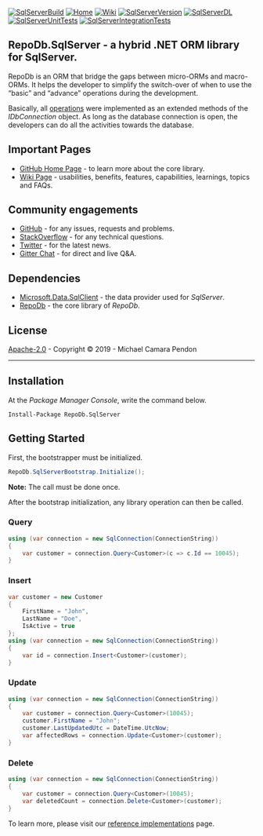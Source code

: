 [![SqlServerBuild](https://img.shields.io/appveyor/ci/mikependon/repodb-paj1k)](https://ci.appveyor.com/project/mikependon/repodb-paj1k)
[![Home](https://img.shields.io/badge/home-github-important)](https://github.com/mikependon/RepoDb)
[![Wiki](https://img.shields.io/badge/wiki-information-yellow)](https://github.com/mikependon/RepoDb/wiki)
[![SqlServerVersion](https://img.shields.io/nuget/v/RepoDb.SqlServer)](https://www.nuget.org/packages/RepoDb.SqlServer)
[![SqlServerDL](https://img.shields.io/nuget/dt/repodb.postgresql)](https://www.nuget.org/packages/RepoDb.SqlServer)
[![SqlServerUnitTests](https://img.shields.io/appveyor/tests/mikependon/repodb-iqu81?label=unit%20tests)](https://ci.appveyor.com/project/mikependon/repodb-iqu81/build/tests)
[![SqlServerIntegrationTests](https://img.shields.io/appveyor/tests/mikependon/repodb-qja7a?label=integration%20tests)](https://ci.appveyor.com/project/mikependon/repodb-qja7a/build/tests)

## RepoDb.SqlServer - a hybrid .NET ORM library for SqlServer.

RepoDb is an ORM that bridge the gaps between micro-ORMs and macro-ORMs. It helps the developer to simplify the switch-over of when to use the “basic” and “advance” operations during the development.

Basically, all [operations](https://github.com/mikependon/RepoDb#operations) were implemented as an extended methods of the *IDbConnection* object. As long as the database connection is open, the developers can do all the activities towards the database.

## Important Pages

- [GitHub Home Page](https://github.com/mikependon/RepoDb) - to learn more about the core library.
- [Wiki Page](https://github.com/mikependon/RepoDb/wiki) - usabilities, benefits, features, capabilities, learnings, topics and FAQs. 

## Community engagements

- [GitHub](https://github.com/mikependon/RepoDb/issues) - for any issues, requests and problems.
- [StackOverflow](https://stackoverflow.com/questions/tagged/repodb) - for any technical questions.
- [Twitter](https://twitter.com/search?q=%23repodb) - for the latest news.
- [Gitter Chat](https://gitter.im/RepoDb/community) - for direct and live Q&A.

## Dependencies

- [Microsoft.Data.SqlClient](https://www.nuget.org/packages/Microsoft.Data.SqlClient/) - the data provider used for *SqlServer*.
- [RepoDb](https://www.nuget.org/packages/RepoDb.SqLite/) - the core library of *RepoDb*.

## License

[Apache-2.0](http://apache.org/licenses/LICENSE-2.0.html) - Copyright © 2019 - Michael Camara Pendon

--------

## Installation

At the *Package Manager Console*, write the command below.

```
Install-Package RepoDb.SqlServer
```

## Getting Started

First, the bootstrapper must be initialized.

```csharp
RepoDb.SqlServerBootstrap.Initialize();
```

**Note:** The call must be done once.

After the bootstrap initialization, any library operation can then be called.

### Query

```csharp
using (var connection = new SqlConnection(ConnectionString))
{
	var customer = connection.Query<Customer>(c => c.Id == 10045);
}
```

### Insert

```csharp
var customer = new Customer
{
	FirstName = "John",
	LastName = "Doe",
	IsActive = true
};
using (var connection = new SqlConnection(ConnectionString))
{
	var id = connection.Insert<Customer>(customer);
}
```

### Update

```csharp
using (var connection = new SqlConnection(ConnectionString))
{
	var customer = connection.Query<Customer>(10045);
	customer.FirstName = "John";
	customer.LastUpdatedUtc = DateTime.UtcNow;
	var affectedRows = connection.Update<Customer>(customer);
}
```

### Delete

```csharp
using (var connection = new SqlConnection(ConnectionString))
{
	var customer = connection.Query<Customer>(10045);
	var deletedCount = connection.Delete<Customer>(customer);
}
```

To learn more, please visit our [reference implementations](https://github.com/mikependon/RepoDb/blob/master/RepoDb.Docs/Reference%20Implementations.md) page.
